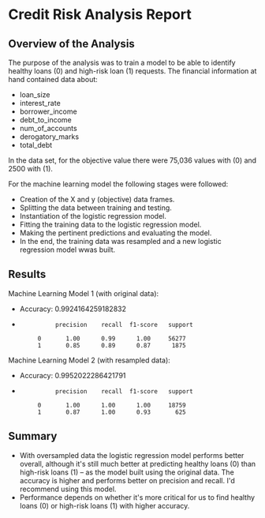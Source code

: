 # Credit Risk Analysis Report

## Overview of the Analysis

The purpose of the analysis was to train a model to be able to identify healthy loans (0) and high-risk loan (1) requests. The financial information at hand contained data about:
* loan_size	
* interest_rate	
* borrower_income	
* debt_to_income	
* num_of_accounts	
* derogatory_marks	
* total_debt	

In the data set, for the objective value there were 75,036 values with (0) and 2500 with (1).

For the machine learning model the following stages were followed:
* Creation of the X and y (objective) data frames.
* Splitting the data between training and testing.
* Instantiation of the logistic regression model.
* Fitting the training data to the logistic regression model.
* Making the pertinent predictions and evaluating the model.
* In the end, the training data was resampled and a new logistic regression model wwas built.

## Results

Machine Learning Model 1 (with original data):
* Accuracy: 0.9924164259182832
*               precision    recall  f1-score   support

           0       1.00      0.99      1.00     56277
           1       0.85      0.89      0.87      1875



Machine Learning Model 2 (with resampled data):
* Accuracy: 0.9952022286421791
*               precision    recall  f1-score   support

           0       1.00      1.00      1.00     18759
           1       0.87      1.00      0.93       625

## Summary

* With oversampled data the logistic regression model performs better overall, although it's still much better at predicting healthy loans (0) than high-risk loans (1) – as the model built using the original data. The accuracy is higher and performs better on precision and recall. I'd recommend using this model.
* Performance depends on whether it's more critical for us to find healthy loans (0) or high-risk loans (1) with higher accuracy.
